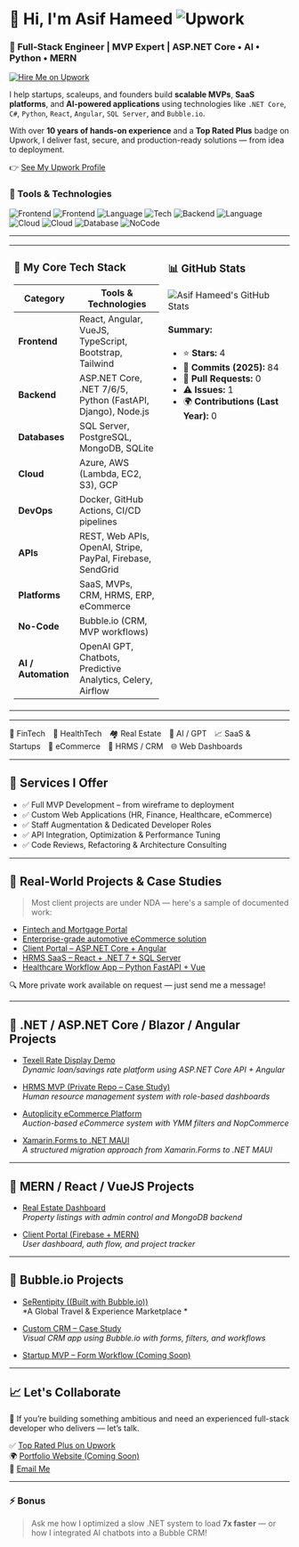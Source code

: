 # 👋 Hi, I'm Asif Hameed  ![Upwork](https://img.shields.io/badge/Upwork-Top--Rated--Plus-brightgreen)
### 🚀 Full-Stack Engineer | MVP Expert | ASP.NET Core • AI • Python • MERN
 

<a href="https://www.upwork.com/freelancers/asifhameed" target="_blank"><img src="https://img.shields.io/badge/Hire%20Me%20on-Upwork-brightgreen?style=for-the-badge&logo=upwork" alt="Hire Me on Upwork"></a>


I help startups, scaleups, and founders build **scalable MVPs**, **SaaS platforms**, and **AI-powered applications** using technologies like `.NET Core`, `C#`, `Python`, `React`, `Angular`, `SQL Server`, and `Bubble.io`.

With over **10 years of hands-on experience** and a **Top Rated Plus** badge on Upwork, I deliver fast, secure, and production-ready solutions — from idea to deployment.

👉 [See My Upwork Profile](https://www.upwork.com/freelancers/asifhameed)

### 🧰 Tools & Technologies

![Frontend](https://img.shields.io/badge/Frontend-React-blue?logo=react)
![Frontend](https://img.shields.io/badge/Frontend-Angular-red?logo=angular)
![Language](https://img.shields.io/badge/Language-Python-yellow?logo=python)
![Tech](https://img.shields.io/badge/Tech-AI-blueviolet?logo=openai)
![Backend](https://img.shields.io/badge/Backend-ASP.NET_Core-5C2D91?logo=dotnet)
![Language](https://img.shields.io/badge/Language-C%23-239120?logo=c-sharp)
![Cloud](https://img.shields.io/badge/Cloud-Microsoft_Azure-0078D4?logo=microsoftazure)
![Cloud](https://img.shields.io/badge/Cloud-AWS-FF9900?logo=amazonaws)
![Database](https://img.shields.io/badge/Database-SQL_Server-CC2927?logo=microsoftsqlserver)
![NoCode](https://img.shields.io/badge/NoCode-Bubble.io-1F1F1F?logo=bubble)

---
<table>
<tr>
<td valign="top" width="55%">

### 🧠 My Core Tech Stack

| Category       | Tools & Technologies |
|----------------|----------------------|
| **Frontend**    | React, Angular, VueJS, TypeScript, Bootstrap, Tailwind |
| **Backend**     | ASP.NET Core, .NET 7/6/5, Python (FastAPI, Django), Node.js |
| **Databases**   | SQL Server, PostgreSQL, MongoDB, SQLite |
| **Cloud**       | Azure, AWS (Lambda, EC2, S3), GCP |
| **DevOps**      | Docker, GitHub Actions, CI/CD pipelines |
| **APIs**        | REST, Web APIs, OpenAI, Stripe, PayPal, Firebase, SendGrid |
| **Platforms**   | SaaS, MVPs, CRM, HRMS, ERP, eCommerce |
| **No-Code**     | Bubble.io (CRM, MVP workflows) |
| **AI / Automation** | OpenAI GPT, Chatbots, Predictive Analytics, Celery, Airflow |

</td>
<td valign="top" width="45%">

### 📊 GitHub Stats

![Asif Hameed's GitHub Stats](https://github-readme-stats.vercel.app/api?username=asifhameed8&show_icons=true&theme=default)

#### Summary:
- ⭐ **Stars:** 4  
- 📆 **Commits (2025):** 84  
- 🔁 **Pull Requests:** 0  
- ⚠️ **Issues:** 1  
- 🌍 **Contributions (Last Year):** 0  

</td>
</tr>
</table>

---

🏦 FinTech 💊 HealthTech 🏘️ Real Estate 🧠 AI / GPT 📈 SaaS & Startups 🛒 eCommerce 📂 HRMS / CRM 🌐 Web Dashboards

---

## 🚀 Services I Offer

- ✅ Full MVP Development – from wireframe to deployment  
- ✅ Custom Web Applications (HR, Finance, Healthcare, eCommerce)  
- ✅ Staff Augmentation & Dedicated Developer Roles  
- ✅ API Integration, Optimization & Performance Tuning  
- ✅ Code Reviews, Refactoring & Architecture Consulting

---

## 🧠 Real-World Projects & Case Studies

> Most client projects are under NDA — here's a sample of documented work:

- [Fintech and Mortgage Portal](https://github.com/asifhameed8/Texell-RateDisplay-Demo)  
- [Enterprise-grade automotive eCommerce solution](https://github.com/asifhameed8/Autoplicity-AuctionEcommerce-CaseStudy)  
- [Client Portal – ASP.NET Core + Angular](https://github.com/asifhameed8/Client-Portal-CaseStudy)  
- [HRMS SaaS – React + .NET 7 + SQL Server](https://github.com/asifhameed8/HRMS-CaseStudy)  
- [Healthcare Workflow App – Python FastAPI + Vue](https://github.com/asifhameed8/Healthcare-CaseStudy)  

🔍 More private work available on request — just send me a message!

---

## 🔹 .NET / ASP.NET Core / Blazor / Angular Projects

- [Texell Rate Display Demo](https://github.com/asifhameed8/Texell-RateDisplay-Demo)  
  *Dynamic loan/savings rate platform using ASP.NET Core API + Angular*

- [HRMS MVP (Private Repo – Case Study)](https://github.com/asifhameed8/HRMS-MVP-ASP.NET)  
  *Human resource management system with role-based dashboards*

- [Autoplicity eCommerce Platform](https://github.com/asifhameed8/Autoplicity-AuctionEcommerce-CaseStudy)  
  *Auction-based eCommerce system with YMM filters and NopCommerce*

- [Xamarin.Forms to .NET MAUI](https://github.com/asifhameed8/XF-to-MAUI-Migration-Sample)  
  *A structured migration approach from Xamarin.Forms to .NET MAUI*

---

## 🔸 MERN / React / VueJS Projects

- [Real Estate Dashboard](https://github.com/asifhameed8/RealEstate-MERN-Stack)  
  *Property listings with admin control and MongoDB backend*

- [Client Portal (Firebase + MERN)](https://github.com/asifhameed8/ClientPortal-MERN-Firebase)  
  *User dashboard, auth flow, and project tracker*

---

## 🔶 Bubble.io Projects

- [SeRentipity ((Built with Bubble.io))](https://github.com/asifhameed8/serentipity-experience-platform)  
  *A Global Travel & Experience Marketplace *
  

- [Custom CRM – Case Study](https://github.com/asifhameed8/BubbleCRM-CaseStudy-CustomWorkflow)  
  *Visual CRM app using Bubble.io with forms, filters, and workflows*

- [Startup MVP – Form Workflow (Coming Soon)](https://github.com/asifhameed8/Bubble-MVP-Workflow)

---

## 📈 Let's Collaborate

🚀 If you’re building something ambitious and need an experienced full-stack developer who delivers — let’s talk.

✅ [Top Rated Plus on Upwork](https://www.upwork.com/freelancers/asifhameed)  
🌍 [Portfolio Website (Coming Soon)](https://asifhameed.com)  
📩 [Email Me](mailto:your@email.com)

---

### ⚡ Bonus

> Ask me how I optimized a slow .NET system to load **7x faster** — or how I integrated AI chatbots into a Bubble CRM!
